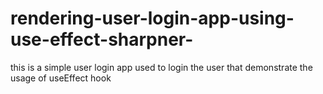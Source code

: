 # rendering-user-login-app-using-use-effect-sharpner-
this is a simple user login app used to login the user that demonstrate the usage of useEffect hook 

